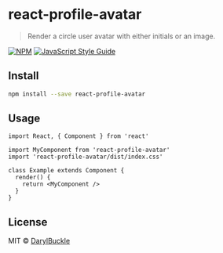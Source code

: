 # react-profile-avatar

> Render a circle user avatar with either initials or an image.

[![NPM](https://img.shields.io/npm/v/react-profile-avatar.svg)](https://www.npmjs.com/package/react-profile-avatar) [![JavaScript Style Guide](https://img.shields.io/badge/code_style-standard-brightgreen.svg)](https://standardjs.com)

## Install

```bash
npm install --save react-profile-avatar
```

## Usage

```tsx
import React, { Component } from 'react'

import MyComponent from 'react-profile-avatar'
import 'react-profile-avatar/dist/index.css'

class Example extends Component {
  render() {
    return <MyComponent />
  }
}
```

## License

MIT © [DarylBuckle](https://github.com/DarylBuckle)
